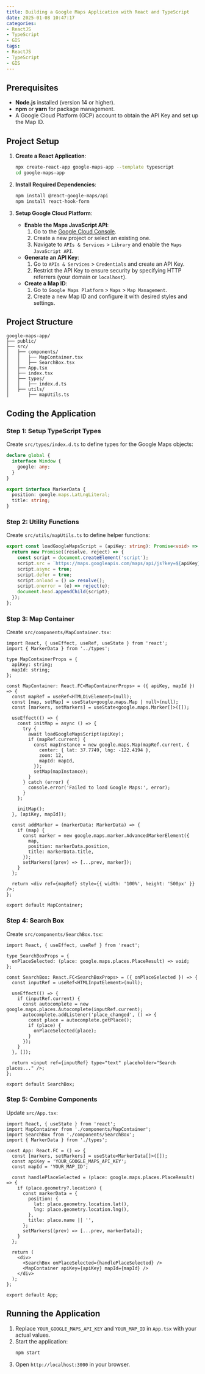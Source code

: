 ```yaml
---
title: Building a Google Maps Application with React and TypeScript
date: 2025-01-08 10:47:17
categories:
- ReactJS
- TypeScript
- GIS
tags:
- ReactJS
- TypeScript
- GIS
---
```


## Prerequisites

- **Node.js** installed (version 14 or higher).
- **npm** or **yarn** for package management.
- A Google Cloud Platform (GCP) account to obtain the API Key and set up the Map ID.

## Project Setup

1. **Create a React Application**:
   ```bash
   npx create-react-app google-maps-app --template typescript
   cd google-maps-app
   ```

2. **Install Required Dependencies**:
   ```bash
   npm install @react-google-maps/api
   npm install react-hook-form
   ```

3. **Setup Google Cloud Platform**:
   - **Enable the Maps JavaScript API**:
     1. Go to the [Google Cloud Console](https://console.cloud.google.com/).
     2. Create a new project or select an existing one.
     3. Navigate to `APIs & Services` > `Library` and enable the `Maps JavaScript API`.
   - **Generate an API Key**:
     1. Go to `APIs & Services` > `Credentials` and create an API Key.
     2. Restrict the API Key to ensure security by specifying HTTP referrers (your domain or `localhost`).
   - **Create a Map ID**:
     1. Go to `Google Maps Platform` > `Maps` > `Map Management`.
     2. Create a new Map ID and configure it with desired styles and settings.

## Project Structure

```
google-maps-app/
├── public/
├── src/
│   ├── components/
│   │   ├── MapContainer.tsx
│   │   ├── SearchBox.tsx
│   ├── App.tsx
│   ├── index.tsx
│   ├── types/
│   │   ├── index.d.ts
│   ├── utils/
│       ├── mapUtils.ts
```

## Coding the Application

### Step 1: Setup TypeScript Types

Create `src/types/index.d.ts` to define types for the Google Maps objects:

```typescript
declare global {
  interface Window {
    google: any;
  }
}

export interface MarkerData {
  position: google.maps.LatLngLiteral;
  title: string;
}
```

### Step 2: Utility Functions

Create `src/utils/mapUtils.ts` to define helper functions:

```typescript
export const loadGoogleMapsScript = (apiKey: string): Promise<void> => {
  return new Promise((resolve, reject) => {
    const script = document.createElement('script');
    script.src = `https://maps.googleapis.com/maps/api/js?key=${apiKey}&libraries=places`;
    script.async = true;
    script.defer = true;
    script.onload = () => resolve();
    script.onerror = (e) => reject(e);
    document.head.appendChild(script);
  });
};
```

### Step 3: Map Container

Create `src/components/MapContainer.tsx`:

```tsx
import React, { useEffect, useRef, useState } from 'react';
import { MarkerData } from '../types';

type MapContainerProps = {
  apiKey: string;
  mapId: string;
};

const MapContainer: React.FC<MapContainerProps> = ({ apiKey, mapId }) => {
  const mapRef = useRef<HTMLDivElement>(null);
  const [map, setMap] = useState<google.maps.Map | null>(null);
  const [markers, setMarkers] = useState<google.maps.Marker[]>([]);

  useEffect(() => {
    const initMap = async () => {
      try {
        await loadGoogleMapsScript(apiKey);
        if (mapRef.current) {
          const mapInstance = new google.maps.Map(mapRef.current, {
            center: { lat: 37.7749, lng: -122.4194 },
            zoom: 12,
            mapId: mapId,
          });
          setMap(mapInstance);
        }
      } catch (error) {
        console.error('Failed to load Google Maps:', error);
      }
    };

    initMap();
  }, [apiKey, mapId]);

  const addMarker = (markerData: MarkerData) => {
    if (map) {
      const marker = new google.maps.marker.AdvancedMarkerElement({
        map,
        position: markerData.position,
        title: markerData.title,
      });
      setMarkers((prev) => [...prev, marker]);
    }
  };

  return <div ref={mapRef} style={{ width: '100%', height: '500px' }} />;
};

export default MapContainer;
```

### Step 4: Search Box

Create `src/components/SearchBox.tsx`:

```tsx
import React, { useEffect, useRef } from 'react';

type SearchBoxProps = {
  onPlaceSelected: (place: google.maps.places.PlaceResult) => void;
};

const SearchBox: React.FC<SearchBoxProps> = ({ onPlaceSelected }) => {
  const inputRef = useRef<HTMLInputElement>(null);

  useEffect(() => {
    if (inputRef.current) {
      const autocomplete = new google.maps.places.Autocomplete(inputRef.current);
      autocomplete.addListener('place_changed', () => {
        const place = autocomplete.getPlace();
        if (place) {
          onPlaceSelected(place);
        }
      });
    }
  }, []);

  return <input ref={inputRef} type="text" placeholder="Search places..." />;
};

export default SearchBox;
```

### Step 5: Combine Components

Update `src/App.tsx`:

```tsx
import React, { useState } from 'react';
import MapContainer from './components/MapContainer';
import SearchBox from './components/SearchBox';
import { MarkerData } from './types';

const App: React.FC = () => {
  const [markers, setMarkers] = useState<MarkerData[]>([]);
  const apiKey = 'YOUR_GOOGLE_MAPS_API_KEY';
  const mapId = 'YOUR_MAP_ID';

  const handlePlaceSelected = (place: google.maps.places.PlaceResult) => {
    if (place.geometry?.location) {
      const markerData = {
        position: {
          lat: place.geometry.location.lat(),
          lng: place.geometry.location.lng(),
        },
        title: place.name || '',
      };
      setMarkers((prev) => [...prev, markerData]);
    }
  };

  return (
    <div>
      <SearchBox onPlaceSelected={handlePlaceSelected} />
      <MapContainer apiKey={apiKey} mapId={mapId} />
    </div>
  );
};

export default App;
```

## Running the Application

1. Replace `YOUR_GOOGLE_MAPS_API_KEY` and `YOUR_MAP_ID` in `App.tsx` with your actual values.
2. Start the application:
   ```bash
   npm start
   ```
3. Open `http://localhost:3000` in your browser.



